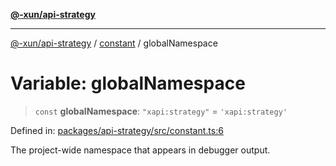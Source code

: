 [**@-xun/api-strategy**](../../README.md)

***

[@-xun/api-strategy](../../README.md) / [constant](../README.md) / globalNamespace

# Variable: globalNamespace

> `const` **globalNamespace**: `"xapi:strategy"` = `'xapi:strategy'`

Defined in: [packages/api-strategy/src/constant.ts:6](https://github.com/Xunnamius/api-utils/blob/60a2178cffe0885ecc2a390e9b6bc795373b5e0b/packages/api-strategy/src/constant.ts#L6)

The project-wide namespace that appears in debugger output.
